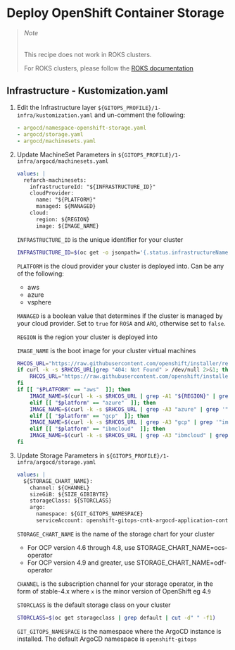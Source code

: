 # Deploy OpenShift Container Storage

> ###### Note
> This recipe does not work in ROKS clusters.
>
> For ROKS clusters, please follow the [ROKS documentation](https://cloud.ibm.com/docs/openshift?topic=openshift-deploy-odf-vpc)

## Infrastructure - Kustomization.yaml

1. Edit the Infrastructure layer `${GITOPS_PROFILE}/1-infra/kustomization.yaml` and un-comment the following:
  
    ```yaml
    - argocd/namespace-openshift-storage.yaml
    - argocd/storage.yaml
    - argocd/machinesets.yaml
    ```
  
2. Update MachineSet Parameters in `${GITOPS_PROFILE}/1-infra/argocd/machinesets.yaml`

    ```yaml
    values: |
      refarch-machinesets:
        infrastructureId: "${INFRASTRUCTURE_ID}"
        cloudProvider:
          name: "${PLATFORM}" 
          managed: ${MANAGED}
        cloud:
          region: ${REGION}
          image: ${IMAGE_NAME}
    ```

    `INFRASTRUCTURE_ID` is the unique identifier for your cluster

    ```bash
    INFRASTRUCTURE_ID=$(oc get -o jsonpath='{.status.infrastructureName}' infrastructure cluster)
    ```

    `PLATFORM` is the cloud provider your cluster is deployed into.  Can be any of the following:
    - aws
    - azure
    - vsphere

    `MANAGED` is a boolean value that determines if the cluster is managed by your cloud provider.  Set to `true` for `ROSA` and `ARO`, otherwise set to `false`.

    `REGION` is the region your cluster is deployed into

    `IMAGE_NAME` is the boot image for your cluster virtual machines

    ```bash
    RHCOS_URL="https://raw.githubusercontent.com/openshift/installer/release-${majorVer}/data/data/rhcos.json"
    if curl -k -s $RHCOS_URL|grep "404: Not Found" > /dev/null 2>&1; then
        RHCOS_URL="https://raw.githubusercontent.com/openshift/installer/release-${majorVer}/data/data/coreos/rhcos.json"
    fi
    if [[ "$PLATFORM" == "aws"  ]]; then
        IMAGE_NAME=$(curl -k -s $RHCOS_URL | grep -A1 "${REGION}" | grep hvm | cut -d'"' -f4)
        elif [[ "$platform" == "azure"  ]]; then
        IMAGE_NAME=$(curl -k -s $RHCOS_URL | grep -A3 "azure" | grep '"image"' | cut -d'"' -f4)
        elif [[ "$platform" == "gcp"  ]]; then
        IMAGE_NAME=$(curl -k -s $RHCOS_URL | grep -A3 "gcp" | grep '"image"' | cut -d'"' -f4)
        elif [[ "$platform" == "ibmcloud"  ]]; then
        IMAGE_NAME=$(curl -k -s $RHCOS_URL | grep -A3 "ibmcloud" | grep '"path"' | cut -d'"' -f4)
    fi
    ```

3. Update Storage Parameters in `${GITOPS_PROFILE}/1-infra/argocd/storage.yaml`

    ```yaml
    values: |
      ${STORAGE_CHART_NAME}:
        channel: ${CHANNEL}
        sizeGiB: ${SIZE_GIBIBYTE}
        storageClass: ${STORCLASS}
        argo:
          namespace: ${GIT_GITOPS_NAMESPACE}
          serviceAccount: openshift-gitops-cntk-argocd-application-controller
    ```

    `STORAGE_CHART_NAME` is the name of the storage chart for your cluster
    - For OCP version 4.6 through 4.8, use STORAGE_CHART_NAME=ocs-operator
    - For OCP version 4.9 and greater, use STORAGE_CHART_NAME=odf-operator

    `CHANNEL` is the subscription channel for your storage operator, in the form of stable-4.x where `x` is the minor version of OpenShift eg 4.`9`

    `STORCLASS` is the default storage class on your cluster

    ```bash
    STORCLASS=$(oc get storageclass | grep default | cut -d" " -f1)
    ```

    `GIT_GITOPS_NAMESPACE` is the namespace where the ArgoCD instance is installed.  The default ArgoCD namespace is `openshift-gitops`
